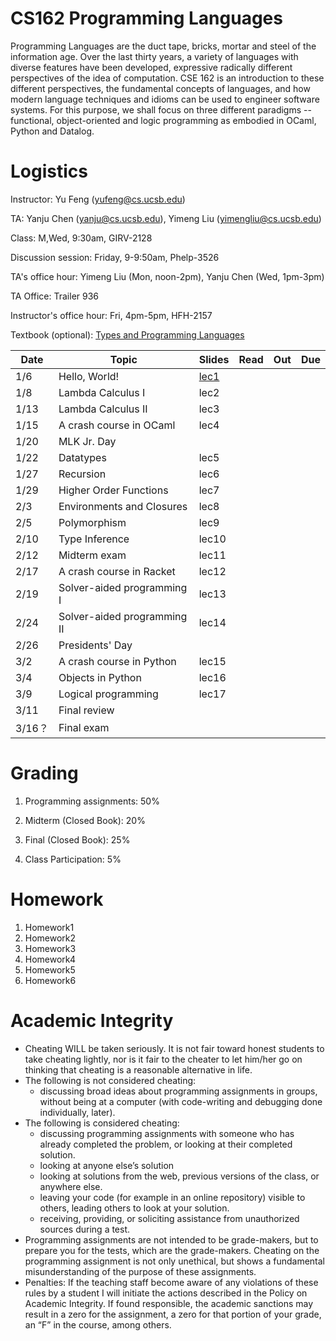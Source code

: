 # CS162 Programming Languages

Programming Languages are the duct tape, bricks, mortar and steel of the information age. Over the last thirty years, a variety of languages with diverse features have been developed, expressive radically different perspectives of the idea of computation. CSE 162 is an introduction to these different perspectives, the fundamental concepts of languages, and how modern language techniques and idioms can be used to engineer software systems. For this purpose, we shall focus on three different paradigms -- functional, object-oriented and logic programming as embodied in OCaml, Python and Datalog.

# Logistics
Instructor: Yu Feng (yufeng@cs.ucsb.edu)

TA: Yanju Chen (yanju@cs.ucsb.edu), Yimeng Liu (yimengliu@cs.ucsb.edu)

Class: M,Wed, 9:30am, GIRV-2128

Discussion session: Friday, 9-9:50am, Phelp-3526

TA's office hour: Yimeng Liu (Mon, noon-2pm),  Yanju Chen (Wed, 1pm-3pm)

TA Office: Trailer 936

Instructor's office hour: Fri, 4pm-5pm, HFH-2157

Textbook (optional): [Types and Programming Languages](https://www.amazon.com/Types-Programming-Languages-MIT-Press/dp/0262162091)

| Date  | Topic                                         | Slides | Read | Out | Due |
|-------|-----------------------------------------------|--------|------|-----|-----|
| 1/6  | Hello, World!                                  |  [lec1](lectures/lecture1.pdf)     |      |     |     |
| 1/8  | Lambda Calculus I          |  lec2      |      |     |     |
| 1/13  | Lambda Calculus II             |  lec3      |      |     |     |
| 1/15  | A crash course in OCaml       |  lec4     |      |     |     |
| 1/20 | MLK Jr. Day                    |      |      |     |     |
| 1/22 | Datatypes                           |  lec5      |      |     |     |
| 1/27 | Recursion                           |  lec6     |      |     |     |
| 1/29 | Higher Order Functions              | lec7        |      |     |     |
| 2/3 | Environments and Closures            |   lec8     |      |     |     |
| 2/5 | Polymorphism                         | lec9       |      |     |     |
| 2/10  | Type Inference   | lec10        |      |     |     |
| 2/12  | Midterm exam | lec11       |      |     |     |
| 2/17 | A crash course in Racket                          |    lec12    |      |     |     |
| 2/19 | Solver-aided programming I                        | lec13      |       |     |     |
| 2/24 | Solver-aided programming II                 |   lec14     |      |     |     |
| 2/26 | Presidents' Day               |        |      |     |     |
| 3/2 | A crash course in Python        |    lec15    |      |     |    |
| 3/4 | Objects in Python                            |   lec16     |      |     |     |
| 3/9  | Logical programming         |   lec17     |      |     |     |
| 3/11  | Final review                               |        |      |     |    |
| 3/16？  | Final exam                               |        |      |     |    |

# Grading

1. Programming assignments: 50%
 
2. Midterm (Closed Book): 20%
     
3. Final (Closed Book): 25%
  
4. Class Participation: 5%



# Homework

1. Homework1
2. Homework2
3. Homework3
4. Homework4
5. Homework5
6. Homework6

# Academic Integrity
- Cheating WILL be taken seriously. It is not fair toward honest students to take cheating lightly, nor is it fair to the cheater to let him/her go on thinking that cheating is a reasonable alternative in life.
- The following is not considered cheating:
   - discussing broad ideas about programming assignments in groups, without being at a computer (with code-writing and debugging done individually, later).
- The following is considered cheating:
   - discussing programming assignments with someone who has already completed the problem, or looking at their completed solution.
   - looking at anyone else’s solution
   - looking at solutions from the web, previous versions of the class, or anywhere else.
   - leaving your code (for example in an online repository) visible to others, leading others to look at your solution.
   - receiving, providing, or soliciting assistance from unauthorized sources during a test.
- Programming assignments are not intended to be grade-makers, but to prepare you for the tests, which are the grade-makers. Cheating on the programming assignment is not only unethical, but shows a fundamental misunderstanding of the purpose of these assignments.
- Penalties: If the teaching staff become aware of any violations of these rules by a student I will initiate the actions described in the Policy on Academic Integrity. If found responsible, the academic sanctions may result in a zero for the assignment, a zero for that portion of your grade, an “F” in the course, among others.

